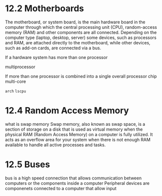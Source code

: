 # 12.2 Motherboards

The motherboard, or system board, is the main hardware board in the computer through which the central processing unit (CPU), random-access memory (RAM) and other components are all connected. Depending on the computer type (laptop, desktop, server) some devices, such as processors and RAM, are attached directly to the motherboard, while other devices, such as add-on cards, are connected via a bus.


If a hardware system has more than one processor

multiprocessor 

If more than one processor is combined into a single overall processor chip
multi-core 

`arch`
`lscpu`

# 12.4 Random Access Memory

what is swap memory Swap memory, also known as swap space, is a section of storage on a disk that is used as virtual memory when the physical RAM (Random Access Memory) on a computer is fully utilized. It acts as an overflow area for your system when there is not enough RAM available to handle all active processes and tasks.


# 12.5 Buses

bus is a high speed connection that allows communication between computers or the components inside a computer 
Peripheral devices are componenets connected to a computer that allow input 
